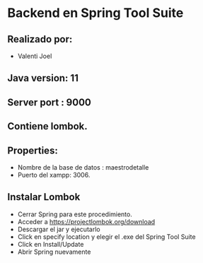 # Backend en Spring Tool Suite

## Realizado por:

* Valenti Joel 

## Java version: 11

## Server port : 9000

## Contiene lombok.

## Properties:
* Nombre de la base de datos : maestrodetalle
* Puerto del xampp: 3006.

## Instalar Lombok
* Cerrar Spring para este procedimiento.
* Acceder a https://projectlombok.org/download
* Descargar el jar y ejecutarlo
* Click en specify location y elegir el .exe del Spring Tool Suite
* Click en Install/Update
* Abrir Spring nuevamente